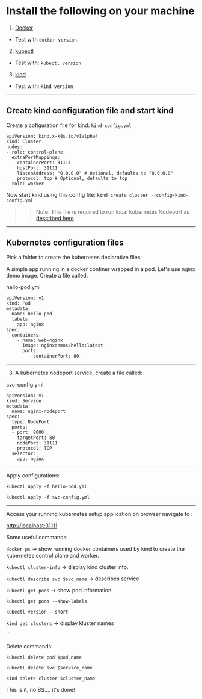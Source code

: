 # Install the following on your machine

1. [Docker](https://docs.docker.com/get-docker/)
  - Test with `docker version`

2. [kubectl](https://kubernetes.io/docs/tasks/tools/#kubectl)
  - Test with: `kubectl version`
  
3. [kind](https://kubernetes.io/docs/tasks/tools/#kind)
  - Test with: `kind version`

---

## Create kind configuration file and start kind

Create a cofiguration file for kind: `kind-config.yml`

```
apiVersion: kind.x-k8s.io/v1alpha4
kind: Cluster
nodes:
- role: control-plane
  extraPortMappings:
  - containerPort: 31111
    hostPort: 31111
    listenAddress: "0.0.0.0" # Optional, defaults to "0.0.0.0"
    protocol: tcp # Optional, defaults to tcp
- role: worker
```

Now start kind using this config file: `kind create cluster --config=kind-config.yml`

>> Note: This file is required to run local kubernetes Nodeport as [described here](https://kind.sigs.k8s.io/docs/user/quick-start/#mapping-ports-to-the-host-machine)

---

## Kubernetes configuration files

Pick a folder to create the kubernetes declarative files:

A simple app running in a docker continer wrapped in a pod. Let's use nginx demo image. Create a file called: 

hello-pod.yml

```
apiVersion: v1
kind: Pod
metadata:
  name: hello-pod
  labels:
    app: nginx
spec:
  containers:
    - name: web-nginx
      image: nginxdemos/hello:latest
      ports:
        - containerPort: 80
```

---

3. A kubernetes nodeport service, create a file called:

svc-config.yml

```
apiVersion: v1
kind: Service
metadata:
  name: nginx-nodeport
spec:
  type: NodePort
  ports:
  - port: 8000
    targetPort: 80
    nodePort: 31111
    protocol: TCP
  selector:
    app: nginx
```

---

Apply configurations: 

`kubectl apply -f hello-pod.yml`

`kubectl apply -f svc-config.yml`

---

Access your running kubernetes setup application on browser navigate to : 

[http://localhost:31111](http://localhost:31111)


Some useful commands: 

`docker ps` -> show running docker containers used by kind to create the kubernetes control plane and worker.

`kubectl cluster-info` -> display kind cluster info.

`kubectl describe svc $svc_name` -> describes service

`kubectl get pods` -> show pod information

`kubectl get pods --show-labels`

`kubectl version --short`

`kind get clusters` -> display kluster names

``

Delete commands: 

`kubectl delete pod $pod_name`

`kubectl delete svc $service_name`

`kind delete cluster $cluster_name`

This is it, no BS.... it's done! 


